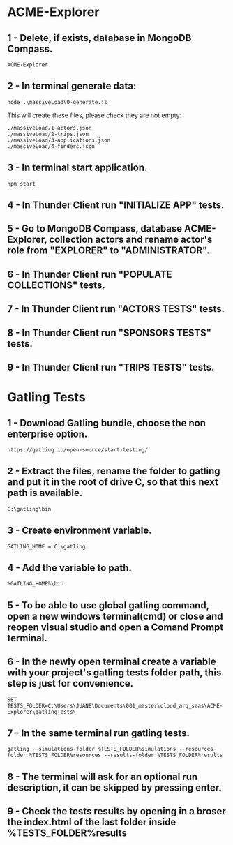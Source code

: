 # ACME-Explorer

## 1 - Delete, if exists, database in MongoDB Compass.

    ACME-Explorer

## 2 - In terminal generate data: 

    node .\massiveLoad\0-generate.js

This will create these files, please check they are not empty:

    ./massiveLoad/1-actors.json
    ./massiveLoad/2-trips.json
    ./massiveLoad/3-applications.json
    ./massiveLoad/4-finders.json

## 3 - In terminal start application.

    npm start

## 4 - In Thunder Client run "INITIALIZE APP" tests.

## 5 - Go to MongoDB Compass, database ACME-Explorer, collection actors and rename actor's role from "EXPLORER" to "ADMINISTRATOR".

## 6 - In Thunder Client run "POPULATE COLLECTIONS" tests.

## 7 - In Thunder Client run "ACTORS TESTS" tests.

## 8 - In Thunder Client run "SPONSORS TESTS" tests.

## 9 - In Thunder Client run "TRIPS TESTS" tests.

#
# Gatling Tests

## 1 - Download Gatling bundle, choose the non enterprise option.

    https://gatling.io/open-source/start-testing/

## 2 - Extract the files, rename the folder to gatling and put it in the root of drive C, so that this next path is available.

    C:\gatling\bin

## 3 - Create environment variable.

    GATLING_HOME = C:\gatling

## 4 - Add the variable to path.
    
    %GATLING_HOME%\bin

## 5 - To be able to use global gatling command, open a new windows terminal(cmd) or close and reopen visual studio and open a Comand Prompt terminal.

## 6 - In the newly open terminal create a variable with your project's gatling tests folder path, this step is just for convenience.

    SET TESTS_FOLDER=C:\Users\JUANE\Documents\001_master\cloud_arq_saas\ACME-Explorer\gatlingTests\

## 7 - In the same terminal run gatling tests.
    
    gatling --simulations-folder %TESTS_FOLDER%simulations --resources-folder %TESTS_FOLDER%resources --results-folder %TESTS_FOLDER%results

## 8 - The terminal will ask for an optional run description, it can be skipped by pressing enter.

## 9 - Check the tests results by opening in a broser the index.html of the last folder inside %TESTS_FOLDER%results